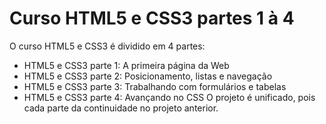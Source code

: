 # Curso HTML5 e CSS3 partes 1 à 4
O curso HTML5 e CSS3 é dividido em 4 partes:
* HTML5 e CSS3 parte 1: A primeira página da Web
* HTML5 e CSS3 parte 2: Posicionamento, listas e navegação
* HTML5 e CSS3 parte 3: Trabalhando com formulários e tabelas
* HTML5 e CSS3 parte 4: Avançando no CSS
O projeto é unificado, pois cada parte da continuidade no projeto anterior.
